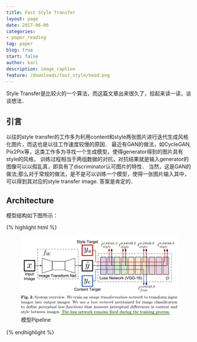 ```yaml
---
title: Fast Style Transfer
layout: page
date: 2017-06-06
categories: 
- paper_reading
tag: paper
blog: true
start: false
author: karl
description: image_caption
feature: /downloads/fast_style/head.png
--- 
```


Style Transfer是比较火的一个算法，而这篇文章出来很久了，拾起来读一读，谈谈想法．　　

## 引言　　
以往的style transfer的工作多为利用content和style两张图片进行迭代生成风格化图片，而这也是以往工作速度较慢的原因．
最近有GAN的做法，如CycleGAN, Pix2Pix等，这类工作多为寻找一个生成模型，使得generator得到的图片具有style的风格，
训练过程相当于两组数据的对抗，对抗结果就是输入generator的图像可以以假乱真，即具有了discriminator认可图片的特性．
当然，这是GAN的做法;那么对于常规的做法，是不是可以训练一个模型，使得一张图片输入其中，可以得到其对应的style transfer
image. 答案是肯定的．　　

## Architecture  
模型结构如下图所示：　

{% highlight html %}
<figure class="third">
	<img src="/downloads/fast_style/arch.png">
	<figcaption>模型Pipeline</figcaption>
</figure>
{% endhighlight %}　


